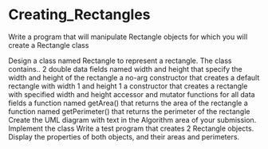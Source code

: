 # Creating_Rectangles
Write a program that will manipulate Rectangle objects for which you will create a Rectangle class

Design a class named Rectangle to represent a rectangle. The class contains..
2 double data fields named width and height that specify the width and height of the rectangle
a no-arg constructor that creates a default rectangle with width 1 and height 1
a constructor that creates a rectangle with specified width and height
accessor and mutator functions for all data fields
a function named getArea() that returns the area of the rectangle
a function named getPerimeter() that returns the perimeter of the rectangle
Create the UML diagram with text in the Algorithm area of your submission.
Implement the class
Write a test program that creates 2 Rectangle objects.
Display the properties of both objects, and their areas and perimeters.
